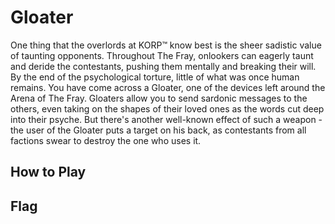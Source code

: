 # Gloater

One thing that the overlords at KORP™ know best is the sheer sadistic value of
taunting opponents. Throughout The Fray, onlookers can eagerly taunt and deride
the contestants, pushing them mentally and breaking their will. By the end of
the psychological torture, little of what was once human remains. You have come
across a Gloater, one of the devices left around the Arena of The Fray.
Gloaters allow you to send sardonic messages to the others, even taking on the
shapes of their loved ones as the words cut deep into their psyche. But there's
another well-known effect of such a weapon - the user of the Gloater puts a
target on his back, as contestants from all factions swear to destroy the one
who uses it.

## How to Play


## Flag
